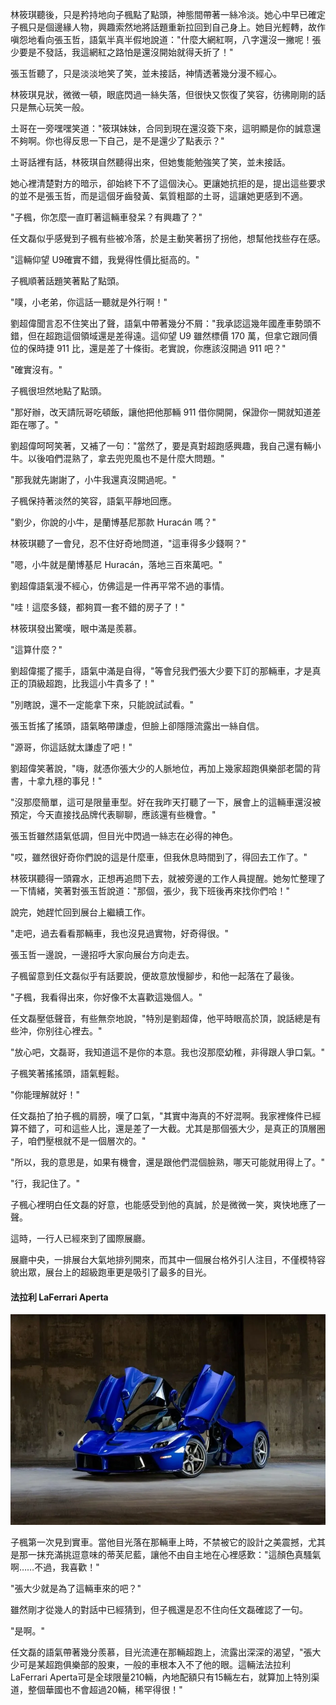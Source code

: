 林筱琪聽後，只是矜持地向子楓點了點頭，神態間帶著一絲冷淡。她心中早已確定子楓只是個邊緣人物，興趣索然地將話題重新拉回到自己身上。她目光輕轉，故作嗔怨地看向張玉哲，語氣半真半假地說道："什麼大網紅啊，八字還沒一撇呢！張少要是不發話，我這網紅之路怕是還沒開始就得夭折了！"  

張玉哲聽了，只是淡淡地笑了笑，並未接話，神情透著幾分漫不經心。  

林筱琪見狀，微微一頓，眼底閃過一絲失落，但很快又恢復了笑容，彷彿剛剛的話只是無心玩笑一般。

土哥在一旁嘿嘿笑道："筱琪妹妹，合同到現在還沒簽下來，這明顯是你的誠意還不夠啊。你也得反思一下自己，是不是還少了點表示？"  

土哥話裡有話，林筱琪自然聽得出來，但她隻能勉強笑了笑，並未接話。  

她心裡清楚對方的暗示，卻始終下不了這個決心。更讓她抗拒的是，提出這些要求的並不是張玉哲，而是這個牙齒發黃、氣質粗鄙的土哥，這讓她更感到不適。  

"子楓，你怎麼一直盯著這輛車發呆？有興趣了？"  

任文磊似乎感覺到子楓有些被冷落，於是主動笑著拐了拐他，想幫他找些存在感。  

"這輛仰望 U9確實不錯，我覺得性價比挺高的。"  

子楓順著話題笑著點了點頭。  

"噗，小老弟，你這話一聽就是外行啊！"  

劉超偉聞言忍不住笑出了聲，語氣中帶著幾分不屑："我承認這幾年國產車勢頭不錯，但在超跑這個領域還是差得遠。這仰望 U9 雖然標價 170 萬，但拿它跟同價位的保時捷 911 比，還是差了十條街。老實說，你應該沒開過 911 吧？"  

"確實沒有。"  

子楓很坦然地點了點頭。  

"那好辦，改天請阮哥吃頓飯，讓他把他那輛 911 借你開開，保證你一開就知道差距在哪了。"  

劉超偉呵呵笑著，又補了一句："當然了，要是真對超跑感興趣，我自己還有輛小牛。以後咱們混熟了，拿去兜兜風也不是什麼大問題。"  

"那我就先謝謝了，小牛我還真沒開過呢。"  

子楓保持著淡然的笑容，語氣平靜地回應。  

"劉少，你說的小牛，是蘭博基尼那款 Huracán 嗎？"  

林筱琪聽了一會兒，忍不住好奇地問道，"這車得多少錢啊？"  

"嗯，小牛就是蘭博基尼 Huracán，落地三百來萬吧。"  

劉超偉語氣漫不經心，仿佛這是一件再平常不過的事情。  

"哇！這麼多錢，都夠買一套不錯的房子了！"  

林筱琪發出驚嘆，眼中滿是羨慕。  

"這算什麼？"  

劉超偉擺了擺手，語氣中滿是自得，"等會兒我們張大少要下訂的那輛車，才是真正的頂級超跑，比我這小牛貴多了！"  

"別瞎說，還不一定能拿下來，只能說試試看。"  

張玉哲搖了搖頭，語氣略帶謙虛，但臉上卻隱隱流露出一絲自信。  

"源哥，你這話就太謙虛了吧！"  

劉超偉笑著說，"嗨，就憑你張大少的人脈地位，再加上幾家超跑俱樂部老闆的背書，十拿九穩的事兒！"  

"沒那麼簡單，這可是限量車型。好在我昨天打聽了一下，展會上的這輛車還沒被預定，今天直接找品牌代表聊聊，應該還有些機會。"  

張玉哲雖然語氣低調，但目光中閃過一絲志在必得的神色。  

"哎，雖然很好奇你們說的這是什麼車，但我休息時間到了，得回去工作了。"  

林筱琪聽得一頭霧水，正想再追問下去，就被旁邊的工作人員提醒。她匆忙整理了一下情緒，笑著對張玉哲說道："那個，張少，我下班後再來找你們哈！"  

說完，她趕忙回到展台上繼續工作。

"走吧，過去看看那輛車，我也沒見過實物，好奇得很。"  

張玉哲一邊說，一邊招呼大家向展台方向走去。  

子楓留意到任文磊似乎有話要說，便故意放慢腳步，和他一起落在了最後。  

"子楓，我看得出來，你好像不太喜歡這幾個人。"  

任文磊壓低聲音，有些無奈地說，"特別是劉超偉，他平時眼高於頂，說話總是有些沖，你别往心裡去。"  

"放心吧，文磊哥，我知道這不是你的本意。我也沒那麼幼稚，非得跟人爭口氣。"  

子楓笑著搖搖頭，語氣輕鬆。  

"你能理解就好！"  

任文磊拍了拍子楓的肩膀，嘆了口氣，"其實中海真的不好混啊。我家裡條件已經算不錯了，可和這些人比，還是差了一大截。尤其是那個張大少，是真正的頂層圈子，咱們壓根就不是一個層次的。"  

"所以，我的意思是，如果有機會，還是跟他們混個臉熟，哪天可能就用得上了。"  

"行，我記住了。"  

子楓心裡明白任文磊的好意，也能感受到他的真誠，於是微微一笑，爽快地應了一聲。

這時，一行人已經來到了國際展廳。  

展廳中央，一排展台大氣地排列開來，而其中一個展台格外引人注目，不僅模特容貌出眾，展台上的超級跑車更是吸引了最多的目光。  

#### 法拉利 LaFerrari Aperta
![alt text](images/LaFerrariAperta.jpg)


子楓第一次見到實車。當他目光落在那輛車上時，不禁被它的設計之美震撼，尤其是那一抹充滿挑逗意味的蒂芙尼藍，讓他不由自主地在心裡感歎："這顏色真騷氣啊……不過，我喜歡！"  

"張大少就是為了這輛車來的吧？"  

雖然剛才從幾人的對話中已經猜到，但子楓還是忍不住向任文磊確認了一句。  

"是啊。"  

任文磊的語氣帶著幾分羨慕，目光流連在那輛超跑上，流露出深深的渴望，"張大少可是某超跑俱樂部的股東，一般的車根本入不了他的眼。這輛法法拉利 LaFerrari Aperta可是全球限量210輛，內地配額只有15輛左右，就算加上特別渠道，整個華國也不會超過20輛，稀罕得很！"  